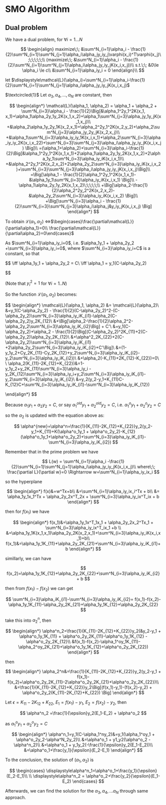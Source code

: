 # SMO Algorithm

## Dual problem

We have a dual problem, for $\forall i=1...N$

$$
\begin{align}
maximize\;\; &\sum^N_{i=1}\alpha_i - \frac{1}{2}\sum^N_{i=1}\sum^N_{j=1}\alpha_i\alpha_jy_iy_j\varphi(x_i)^T\varphi(x_j)\;\;\;\;\;\;\\
(maximize\;\; &\sum^N_{i=1}\alpha_i - \frac{1}{2}\sum^N_{i=1}\sum^N_{j=1}\alpha_i\alpha_jy_iy_jK(x_i,x_j))\\
s.t.\;\; &0\le \alpha_i \le c\\
&\sum^N_{i=1}\alpha_iy_i = 0
\end{align}\\
$$



let $\displaystyle\mathcal{L}(\alpha_i)=\sum^N_{i=1}\alpha_i-\frac{1}{2}\sum^N_{i=1}\sum^N_{j=1}\alpha_i\alpha_jy_iy_jK(x_i,x_j)$

$\textcircled{1}$ Let $\alpha_3, \alpha_4, ..., \alpha_N$ are constant, then

$$
\begin{align*}
\mathcal{L}(\alpha_1, \alpha_2) = \alpha_1 + \alpha_2 + \sum^N_{i=3}\alpha_i - \frac{1}{2}\Big[&\alpha_1^2y_1^2K(x_1, x_1)+\alpha_1\alpha_2y_1y_2K(x_1,x_2)+\alpha_1\sum^N_{j=3}\alpha_jy_1y_jK(x_1,x_j)\\
+&\alpha_2\alpha_1y_2y_1K(x_2,x_1)+\alpha_2^2y_1^2K(x_2,y_2)+\alpha_2\sum^N_{j=3}\alpha_jy_2y_jK(x_2,x_j)\\
+&\alpha_1\sum^N_{i=3}\alpha_iy_iy_1K(x_i,x_1)+\alpha_2\sum^N_{i=3}\alpha_iy_iy_2K(x_i,x_22)+\sum^N_{i=3}\sum^N_{j=3}\alpha_i\alpha_jy_iy_jK(x_i,x_j) \Big]\\
=(\alpha_1+\alpha_2)+\sum^N_{i=3}\alpha_i-\frac{1}{2}\Big[&\alpha_1^2y_1^2K(x_1,x_1)+2\alpha_1\alpha_2y_1y_2K(x_1,x_2)+2\alpha_1y_1\sum^N_{i=3}\alpha_iy_iK(x_i,x_1)\\
+&\alpha_2^2y_1^2K(x_2,x_2)+2\alpha_2y_2\sum^N_{i=3}\alpha_iy_iK(x_i,x_2)+\sum^N_{i=3}\sum^N_{j=3}\alpha_i\alpha_jy_iy_jK(x_i,x_j)\Big]\\
=\Big[\alpha_1 - \frac{1}{2}\alpha_1^2y_1^2K(x_1,x_1)-&\alpha_1y_1\sum^N_{i=3}\alpha_iy_iK(x_i,x_1) \Big]\\
-\alpha_1\alpha_2y_1y_2K(x_1,x_2)\;\;\;\;\;\\
+\Big[\alpha_2-\frac{1}{2}\alpha_2^2y_2^2K(x_2,x_2)-&\alpha_2y_2\sum^N_{i=3}\alpha_iy_iK(x_i,x_2) \Big]\\
+\Big[\sum^N_{i=3}\alpha_i - \frac{1}{2}\sum^N_{i=3}\sum^N_{j=3}\alpha_i\alpha_j&y_iy_jK(x_i,x_j) \Big]
\end{align*}
$$

To obtain $\mathcal{L}(\alpha_1, \alpha_2)$ $\iff$$\begin{cases}\frac{\partial\mathcal{L}}{\partial\alpha_1}=0\\ \frac{\partial\mathcal{L}}{\partial\alpha_2}=0\end{cases}$

As $\sum^N_{i=1}\alpha_iy_i=0$, i.e. $\alpha_1y_1 + \alpha_2y_2 +\sum^N_{i=3}\alpha_iy_i=0$, where $\sum^N_{i=3}\alpha_iy_i=C$ is a constant, so that

$$
\iff \alpha_1y_1 + \alpha_2y_2 = C\\
\iff \alpha_1 = y_1(C-\alpha_2y_2)

$$

(Note that $y_i^2=1$ for $\forall i=1..N$)

So the function $\mathcal{L}(\alpha_1, \alpha_2)$ becomes:

$$
\begin{align*}
\mathcal{L}(\alpha_1, \alpha_2) &= \mathcal{L}(\alpha_2)\\
&=y_1(C-\alpha_2y_2) - \frac{1}{2}(C-\alpha_2y_2)^2-(C-\alpha_2y_2)\sum^N_{i=3}\alpha_iy_iK_{i1}-\alpha_2(C-\alpha_2y_2)y_2K_{12}\\
&+\Big[\alpha_2-\frac{1}{2}\alpha_2^2-\alpha_2y_2\sum^N_{i=3}\alpha_iy_iK_{i2}\Big] + C'\\
&=y_1(C-\alpha_2y_2)+\alpha_2 - \frac{1}{2}\Big[(C-\alpha_2y_2)^2K_{11}+2(C-\alpha_2y_2)\alpha_2y_2K_{12}\\
&+\alpha^2_2K_{22}+2(C-\alpha_2y_2)\sum^N_{i=3}\alpha_iy_iK_{i1} +2\alpha_2y_2\sum^N_{i=3}\alpha_iy_iK_{i2}+C'\Big]\\
&=(1-y_1y_2+Cy_2K_{11}-Cy_2K_{12}+y_2\sum^N_{i=3}\alpha_iy_iK_{i2}-y_2\sum^N_{i=3}\alpha_iy_iK_{i2})\\
&+\alpha_2(-K_{11}+2K_{12}-K_{22})=0\\
\\
\alpha_2(K_{11}-2K_{12}+K_{22})&=1-y_1y_2+y_2K_{11}\sum^N_{i=3}\alpha_iy_i - y_2K_{12}\sum^N_{i=3}\alpha_iy_i+y_2\sum^N_{i=3}\alpha_iy_iK_{i1}-y_2\sum^N_{i=3}\alpha_iy_iK_{i2}\\
&=y_2(y_2-y_1+K_{11}C-K_{12}C+\sum^N_{i=3}\alpha_iy_iK_{i1}-\sum^N_{i=3}\alpha_iy_iK_{12})

\end{align*}
$$

Because $\alpha_1y_1+\alpha_2y_2=C$, or say $\alpha_1^{old}y_1+\alpha_2^{old}y_2=C$, i.e. $\alpha_1^oy_1+\alpha_2^oy_2=C$

so the $\alpha_2$ is updated with the equation above as:

$$
\alpha^{new}=\alpha^n=\frac{1}{K_{11}-2K_{12}+K_{22}}y_2(y_2-y_1+K_{11}+K(\alpha^o_1y_1 + \alpha^o_2y_2)-K_{12}(\alpha^o_1y_1+\alpha^o_2y_2)+\sum^N_{i=3}\alpha_iy_iK_{i1}-\sum^N_{i=3}\alpha_iy_iK_{i2})
$$

Remember that in the prime problem we have

$$
L(w) = \sum^N_{i=1}\alpha_i -\frac{1}{2}\sum^N_{i=1}\sum^N_{j=1}\alpha_i\alpha_jy_iy_jK(x_i,x_j)\\
where\;\; \frac{\partial L}{\partial w}=0 \Rightarrow w=\sum^N_{i=1}\alpha_iy_ix_i
$$

so the hyperplane

$$
\begin{align*}
f(x)&=w^Tx+b\\
&=\sum^N_{i=1}\alpha_iy_ix_i^Tx + b\\
&= \alpha_1y_1x_1^Tx + \alpha_2y_2x^T_2x + \sum^N_{i=3}\alpha_iy_ix^T_ix + b
\end{align*}
$$

then for $f(x_1)$ we have

$$
\begin{align*}
f(x_1)&=\alpha_1y_1x^T_1x_1 + \alpha_2y_2x_2^Tx_1 + \sum^N_{i=3}\alpha_iy_ix^T_ix_1 +b \\
&=\alpha_1y_1K(x_1,x_1)\alpha_2y_2K(x_2,x_1)+\sum^N_{i=3}\alpha_iy_iK(x_i,x_1)+b\\
f(x_1)&=\alpha_1y_1K_{11}+\alpha_2y_2K_{21}+\sum^N_{i=3}\alpha_iy_iK_{i1}+b
\end{align*}
$$

simillarly, we can have

$$
f(x_2)=\alpha_1y_1K_{12}+\alpha_2y_2K_{22}+\sum^N_{i=3}\alpha_iy_iK_{i2} + b
$$

then from $f(x_1)-f(x_2)$ we can get

$$
\sum^N_{i=3}\alpha_iK_{i1}-\sum^N_{i=3}\alpha_iy_iK_{i2}= f(x_1)-f(x_2)-\alpha_1y_1K_{11}-\alpha_2y_2K_{21}+\alpha_1y_1K_{12}+\alpha_2y_2K_{22}
$$

take this into $\alpha_2^n$, then

$$
\begin{align*}
\alpha^n_2=\frac{1}{K_{11}-2K_{12}+K_{22}}y_2(&y_2-y_1 + \alpha^o_1y_1K_{11} + \alpha^o_2y_2K_{11}-\alpha^o_1y_1K_{12} - \alpha^o_2y_2K_{12}\\
&f(x_1)-f(x_2)-\alpha_1^oy_1K_{11}-\alpha_2^oy_2K_{21}+\alpha^o_1y_1K_{12}+\alpha^o_2y_2K_{22})
\end{align*}
$$

then

$$
\begin{align*}
\alpha_2^n&=\frac{1}{K_{11}-2K_{12}+K_{22}}y_2(y_2-y_1 + f(x_1)-f(x_2)+\alpha^o_2y_2K_{11}-2\alpha^o_2y_2K_{21}+\alpha^o_2y_2K_{22})\\
&=\frac{1}{K_{11}-2K_{12}+K_{22}}y_2\Big[(f(x_1)-y_1)-(f(x_2)-y_2) + \alpha^o_2y_2(K_{11}-2K_{12}+K_{22}) \Big]
\end{align*}
$$

Let $\epsilon = K_{11}-2K_{12}+K_{22}$, $E_1 = f(x_1)-y_1$, $E_2=f(x_2)-y_2$, then

$$
\alpha^n_2 =\frac{1}{\epsilon}y_2(E_1-E_2) + \alpha^o_2
$$

as $\alpha^o_1y_1 + \alpha^o_2y_2=C$

$$
\begin{align*}
\alpha^n_1=y_1(C-\alpha_1^ny_2)&=y_1(\alpha_1^oy_1 + \alpha^o_2y_2-\alpha^N_2y_2)\\
&=\alpha^o_1 + y1_y2(\alpha^o_2 - \alpha^n_2)\\
&=\alpha^o_1 + y_1y_2(-\frac{1}{\epsilon}y_2(E_1-E_2))\\
&=\alpha^o_1+\frac{y_1}{\epsilon}(E_2-E_1)
\end{align*}
$$

To the conclusion, the solution of $(\alpha_1, \alpha_2)$ is

$$
\begin{cases}
\displaystyle\alpha^n_1=\alpha^o_1+\frac{y_1}{\epsilon}(E_2-E_1)\\
\\
\displaystyle\alpha^n_2 = \alpha^o_2+\frac{y_2}{\epsilon}(E_1-E_2)
\end{cases}
$$

Afterwards, we can find the solution for the $\alpha_3, \alpha_4,...\alpha_N$ through same approach.
